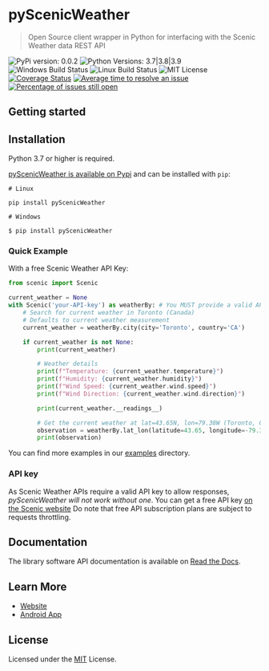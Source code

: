 # pyScenicWeather

> Open Source client wrapper in Python for interfacing with the Scenic Weather data REST API

![PyPi version: 0.0.2](https://img.shields.io/badge/pypi-v0.0.2-blue)
![Python Versions: 3.7|3.8|3.9](https://img.shields.io/badge/python-3.7%7C3.8%7C3.9-blue)
![Windows Build Status](https://github.com/ScenicWeather/pyScenicWeather/workflows/Windows/badge.svg)
![Linux Build Status](https://github.com/ScenicWeather/pyScenicWeather/workflows/Linux/badge.svg)
![MIT License](https://img.shields.io/github/license/ScenicWeather/pyScenicWeather)
[![Coverage Status](https://coveralls.io/repos/github/ScenicWeather/pyScenicWeather/badge.svg?branch=master)](https://coveralls.io/github/ScenicWeather/pyScenicWeather?branch=master)
[![Average time to resolve an issue](http://isitmaintained.com/badge/resolution/ScenicWeather/pyScenicWeather.svg)](http://isitmaintained.com/project/ScenicWeather/pyScenicWeather "Average time to resolve an issue")
[![Percentage of issues still open](http://isitmaintained.com/badge/open/ScenicWeather/pyScenicWeather.svg)](http://isitmaintained.com/project/ScenicWeather/pyScenicWeather "Percentage of issues still open")

## Getting started

##  Installation

Python 3.7 or higher is required.

[pyScenicWeather is available on Pypi](https://pypi.org/project/pyScenicWeather/) and can be installed with `pip`:

```shell
# Linux

pip install pyScenicWeather

```

```shell
# Windows

$ pip install pyScenicWeather
```

### Quick Example

With a free Scenic Weather API Key:

```python
from scenic import Scenic

current_weather = None
with Scenic('your-API-key') as weatherBy: # You MUST provide a valid API key
    # Search for current weather in Toronto (Canada)
    # Defaults to current weather measurement
    current_weather = weatherBy.city(city='Toronto', country='CA')  

    if current_weather is not None:
        print(current_weather)

        # Weather details
        print(f"Temperature: {current_weather.temperature}")
        print(f"Humidity: {current_weather.humidity}")
        print(f"Wind Speed: {current_weather.wind.speed}")
        print(f"Wind Direction: {current_weather.wind.direction}")

        print(current_weather.__readings__)

        # Get the current weather at lat=43.65N, lon=79.38W (Toronto, Canada)
        observation = weatherBy.lat_lon(latitude=43.65, longitude=-79.38, metric_units=False).forecast(plus_hour=1)
        print(observation)
```

You can find more examples in our [examples](https://github.com/ScenicWeather/pyScenicWeather/blob/master/example) directory.

### API key

As Scenic Weather APIs require a valid API key to allow responses, *pyScenicWeather will not work without one*.
You can get a free API key [on the Scenic website](https://scenicdata.com/register)
Do note that free API subscription plans are subject to requests throttling.

## Documentation

The library software API documentation is available on [Read the Docs](https://api.scenicdata.com/docs).

## Learn More

* [Website](https://www.scenicdata.com/)
* [Android App](https://play.google.com/store/apps/details?id=scenic.weather.v1)

## License

Licensed under the [MIT](https://github.com/ScenicWeather/pyScenicWeather/blob/master/LICENSE) License.